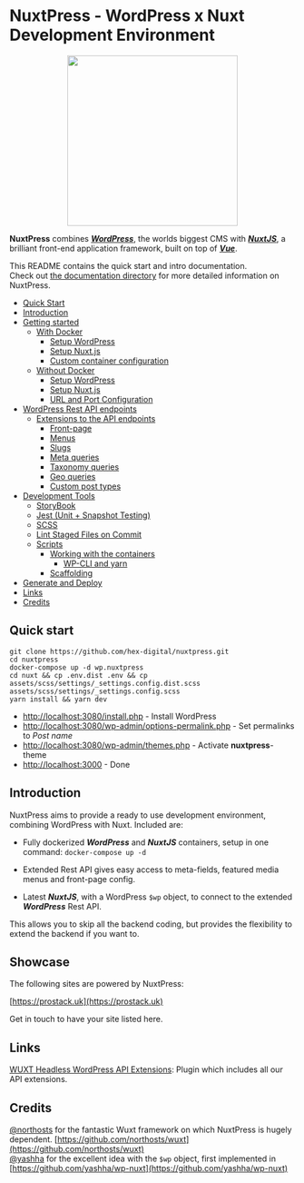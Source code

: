# NuxtPress - WordPress x Nuxt Development Environment

<p align="center">
  <img width="300" height="300" src="https://user-images.githubusercontent.com/2754728/74832907-462a9780-5310-11ea-9cc7-9a581fcde91d.png">
</p>

**NuxtPress** combines [**_WordPress_**](https://wordpress.com/), the worlds biggest CMS with [**_NuxtJS_**](https://nuxtjs.org/),
a brilliant front-end application framework, built on top of [**_Vue_**](https://vuejs.org/v2/guide/).

This README contains the quick start and intro documentation.  
Check out [the documentation directory](docs) for more detailed information on NuxtPress.

- [Quick Start](#quick)
- [Introduction](#intro)
- [Getting started](docs/1-GettingStarted.md#start)
  - [With Docker](docs/1-GettingStarted.md#with-docker)
    - [Setup WordPress](docs/1-GettingStarted.md#setup-wp)
    - [Setup Nuxt.js](docs/1-GettingStarted.md#setup-nuxt-docker)
    - [Custom container configuration](docs/1-GettingStarted.md#custom-container-configuration)
  - [Without Docker](docs/1-GettingStarted.md#without-docker)
    - [Setup WordPress](docs/1-GettingStarted.md#setup-wp-no-docker)
    - [Setup Nuxt.js](docs/1-GettingStarted.md#setup-nuxt-no-docker)
    - [URL and Port Configuration](docs/1-GettingStarted.md#port-config)
- [WordPress Rest API endpoints](docs/2-WordPressRestApi.md#ep)
  - [Extensions to the API endpoints](docs/2-WordPressRestApi.md#epp)
    - [Front-page](docs/2-WordPressRestApi.md#epp-front)
    - [Menus](docs/2-WordPressRestApi.md#epp-menu)
    - [Slugs](docs/2-WordPressRestApi.md#epp-slugs)
    - [Meta queries](docs/2-WordPressRestApi.md#epp-meta)
    - [Taxonomy queries](docs/2-WordPressRestApi.md#epp-tax)
    - [Geo queries](docs/2-WordPressRestApi.md#epp-geo)
    - [Custom post types](docs/2-WordPressRestApi.md#epp-cpt)
- [Development Tools](docs/3-DevelopmentTools.md#development-tools)
  - [StoryBook](docs/3-DevelopmentTools.md#storybook)
  - [Jest (Unit + Snapshot Testing)](docs/3-DevelopmentTools.md#jest)
  - [SCSS](docs/3-DevelopmentTools.md#scss)
  - [Lint Staged Files on Commit](docs/3-DevelopmentTools.md#lint-staged)
  - [Scripts](docs/3-DevelopmentTools.md#scripts)
    - [Working with the containers](docs/3-DevelopmentTools.md#scripts-containers)
      - [WP-CLI and yarn](docs/3-DevelopmentTools.md#scripts-containers-tools)
    - [Scaffolding](docs/3-DevelopmentTools.md#scripts-scaffolding)
- [Generate and Deploy](docs/4-GenerateStaticSite.md#deploy)
- [Links](#links)
- [Credits](#cred)

## Quick start

<a name="quick"/>

    git clone https://github.com/hex-digital/nuxtpress.git
    cd nuxtpress
    docker-compose up -d wp.nuxtpress
    cd nuxt && cp .env.dist .env && cp assets/scss/settings/_settings.config.dist.scss assets/scss/settings/_settings.config.scss
    yarn install && yarn dev

- [http://localhost:3080/install.php](http://localhost:3080/install.php) - Install WordPress
- [http://localhost:3080/wp-admin/options-permalink.php](http://localhost:3080/wp-admin/options-permalink.php) - Set permalinks to _Post name_
- [http://localhost:3080/wp-admin/themes.php](http://localhost:3080/wp-admin/themes.php) - Activate **nuxtpress**-theme
- [http://localhost:3000](http://localhost:3000) - Done

## Introduction

<a name="intro"/>

NuxtPress aims to provide a ready to use development environment, combining WordPress with Nuxt.
Included are:

- Fully dockerized **_WordPress_** and **_NuxtJS_** containers, setup in one command: `docker-compose up -d`

- Extended Rest API gives easy access to meta-fields, featured media menus and front-page config.

- Latest **_NuxtJS_**, with a WordPress `$wp` object, to connect to the extended **_WordPress_** Rest API.

This allows you to skip all the backend coding, but provides the flexibility to extend the backend if you want to.

## Showcase

<a name="showcase"/>

The following sites are powered by NuxtPress:

[https://prostack.uk](https://prostack.uk)

Get in touch to have your site listed here.

## Links

<a name="links"/>

[WUXT Headless WordPress API Extensions](https://wordpress.org/plugins/wuxt-headless-wp-api-extensions/): Plugin which includes all our API extensions.

## Credits

<a name="cred"/>

[@northosts](https://github.com/northosts) for the fantastic Wuxt framework on which NuxtPress is hugely dependent. [https://github.com/northosts/wuxt](https://github.com/northosts/wuxt)  
[@yashha](https://github.com/yashha/wp-nuxt/commits?author=yashha) for the excellent idea with the `$wp` object, first implemented in [https://github.com/yashha/wp-nuxt](https://github.com/yashha/wp-nuxt)
